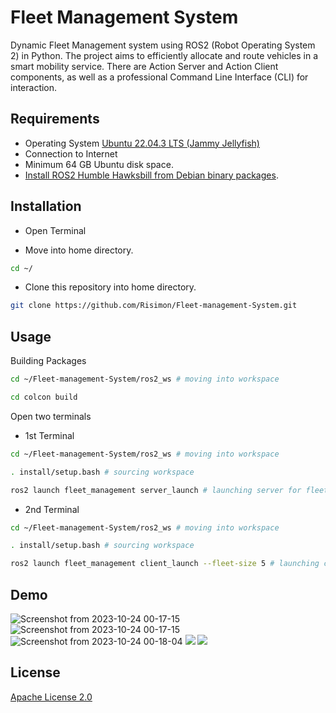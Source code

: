 # Fleet Management System

Dynamic Fleet Management system using ROS2 (Robot Operating System 2) in Python. The project aims to efficiently allocate and route vehicles in a
smart mobility service. There are Action Server and Action Client components, as well as
a professional Command Line Interface (CLI) for interaction.

## Requirements

- Operating System [Ubuntu 22.04.3 LTS (Jammy Jellyfish)](https://www.releases.ubuntu.com/jammy/)
- Connection to Internet
- Minimum 64 GB Ubuntu disk space.
- [Install ROS2 Humble Hawksbill from Debian binary packages](https://docs.ros.org/en/humble/Installation/Ubuntu-Install-Debians.html).


## Installation

- Open Terminal

- Move into home directory.

```bash
cd ~/
```

- Clone this repository into home directory.

```bash
git clone https://github.com/Risimon/Fleet-management-System.git
```

## Usage

Building Packages

```bash
cd ~/Fleet-management-System/ros2_ws # moving into workspace
```
```bash
cd colcon build
```

Open two terminals

- 1st Terminal

```bash
cd ~/Fleet-management-System/ros2_ws # moving into workspace
```
```bash
. install/setup.bash # sourcing workspace
```
```bash
ros2 launch fleet_management server_launch # launching server for fleet management
```
- 2nd Terminal

```bash
cd ~/Fleet-management-System/ros2_ws # moving into workspace
```
```bash
. install/setup.bash # sourcing workspace
```
```bash
ros2 launch fleet_management client_launch --fleet-size 5 # launching client with fleet size of 5
```

## Demo

<img alt="Screenshot from 2023-10-24 00-17-15" src="https://github.com/Risimon/Fleet-management-System/assets/44129331/3efaa0fe-0bcd-474b-96dc-0106c7db609b">

<img alt="Screenshot from 2023-10-24 00-17-15" src="https://github.com/Risimon/Fleet-management-System/assets/44129331/38ccd24f-7dfe-43e7-a286-cfb928b64aeb">

<img alt="Screenshot from 2023-10-24 00-18-04" src="https://github.com/Risimon/Fleet-management-System/assets/44129331/626a2d48-4372-4d7d-88dc-b4efb6d3d745">

<img src="https://github.com/Risimon/Fleet-management-System/assets/44129331/557142ba-1cec-4114-991a-38efa032b853">

<img src="https://github.com/Risimon/Fleet-management-System/assets/44129331/373ef0c7-fc0b-43f5-8011-933a592c8370">

## License

[Apache License 2.0](https://www.apache.org/licenses/LICENSE-2.0)
